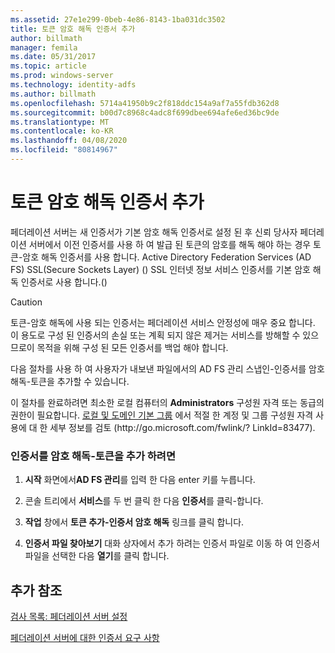 ```yaml
---
ms.assetid: 27e1e299-0beb-4e86-8143-1ba031dc3502
title: 토큰 암호 해독 인증서 추가
author: billmath
manager: femila
ms.date: 05/31/2017
ms.topic: article
ms.prod: windows-server
ms.technology: identity-adfs
ms.author: billmath
ms.openlocfilehash: 5714a41950b9c2f818ddc154a9af7a55fdb362d8
ms.sourcegitcommit: b00d7c8968c4adc8f699dbee694afe6ed36bc9de
ms.translationtype: MT
ms.contentlocale: ko-KR
ms.lasthandoff: 04/08/2020
ms.locfileid: "80814967"
---
```

# <a name="add-a-token-decrypting-certificate"></a>토큰 암호 해독 인증서 추가

페더레이션 서버는 새 인증서가 기본 암호 해독 인증서로 설정 된 후 신뢰 당사자 페더레이션 서버에서 이전 인증서를 사용 하 여 발급 된 토큰의 암호를 해독 해야 하는 경우 토큰\-암호 해독 인증서를 사용 합니다. Active Directory Federation Services \(AD FS\) SSL(Secure Sockets Layer) \(\) SSL 인터넷 정보 서비스 인증서를 기본 암호 해독 인증서로 사용 합니다.\(\)  
  
> [!CAUTION]  
> 토큰\-암호 해독에 사용 되는 인증서는 페더레이션 서비스 안정성에 매우 중요 합니다. 이 용도로 구성 된 인증서의 손실 또는 계획 되지 않은 제거는 서비스를 방해할 수 있으므로이 목적을 위해 구성 된 모든 인증서를 백업 해야 합니다.  
  
다음 절차를 사용 하 여 사용자가 내보낸 파일에서의 AD FS 관리 스냅인\-인증서를 암호 해독\-토큰을 추가할 수 있습니다.  
  
이 절차를 완료하려면 최소한 로컬 컴퓨터의 **Administrators** 구성원 자격 또는 동급의 권한이 필요합니다.  [로컬 및 도메인 기본 그룹](https://go.microsoft.com/fwlink/?LinkId=83477) 에서 적절 한 계정 및 그룹 구성원 자격 사용에 대 한 세부 정보를 검토 \(http:\/\/go.microsoft.com\/fwlink\/? LinkId\=83477\).   
  
### <a name="to-add-a-token-decrypting-certificate"></a>인증서를 암호 해독\-토큰을 추가 하려면  
  
1.  **시작** 화면에서**AD FS 관리**를 입력 한 다음 enter 키를 누릅니다.  
  
2.  콘솔 트리에서 **서비스**를 두 번 클릭 한 다음 **인증서**를 클릭\-합니다.  
  
3.  **작업** 창에서 **토큰 추가\-인증서 암호 해독** 링크를 클릭 합니다.  
  
4.  **인증서 파일 찾아보기** 대화 상자에서 추가 하려는 인증서 파일로 이동 하 여 인증서 파일을 선택한 다음 **열기**를 클릭 합니다.  
  
## <a name="additional-references"></a>추가 참조  
[검사 목록: 페더레이션 서버 설정](Checklist--Setting-Up-a-Federation-Server.md)  
  
[페더레이션 서버에 대한 인증서 요구 사항](https://technet.microsoft.com/library/dd807040.aspx)  
  


